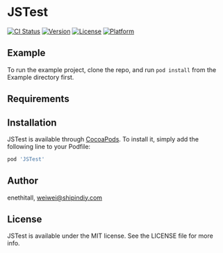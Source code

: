 # JSTest

[![CI Status](http://img.shields.io/travis/enethitall/JSTest.svg?style=flat)](https://travis-ci.org/enethitall/JSTest)
[![Version](https://img.shields.io/cocoapods/v/JSTest.svg?style=flat)](http://cocoapods.org/pods/JSTest)
[![License](https://img.shields.io/cocoapods/l/JSTest.svg?style=flat)](http://cocoapods.org/pods/JSTest)
[![Platform](https://img.shields.io/cocoapods/p/JSTest.svg?style=flat)](http://cocoapods.org/pods/JSTest)

## Example

To run the example project, clone the repo, and run `pod install` from the Example directory first.

## Requirements

## Installation

JSTest is available through [CocoaPods](http://cocoapods.org). To install
it, simply add the following line to your Podfile:

```ruby
pod 'JSTest'
```

## Author

enethitall, weiwei@shipindiy.com

## License

JSTest is available under the MIT license. See the LICENSE file for more info.
